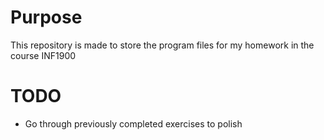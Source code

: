 # Purpose
This repository is made to store the program files for my homework in the course INF1900

# TODO
- Go through previously completed exercises to polish
